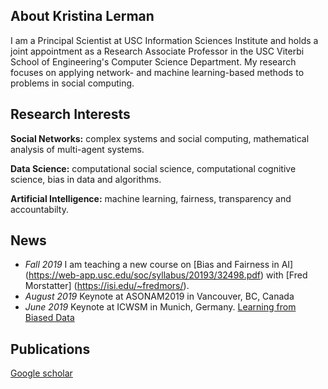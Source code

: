 ## About Kristina Lerman
I am a Principal Scientist at USC Information Sciences Institute and holds a joint appointment as a Research Associate Professor in the USC Viterbi School of Engineering's Computer Science Department. My research focuses on applying network- and machine learning-based methods to problems in social computing.

## Research Interests
**Social Networks:** complex systems and social computing, mathematical analysis of multi-agent systems.	 

**Data Science:** computational social science, computational cognitive science, bias in data and algorithms.	 

**Artificial Intelligence:** machine learning, fairness, transparency and accountabilty.


## News
- _Fall 2019_ I am teaching a new course on  [Bias and Fairness in AI] (https://web-app.usc.edu/soc/syllabus/20193/32498.pdf) with [Fred Morstatter] (https://isi.edu/~fredmors/).
- _August 2019_ Keynote at ASONAM2019 in Vancouver, BC, Canada
- _June 2019_ Keynote at ICWSM in Munich, Germany. [Learning from Biased Data](url)

## Publications
[Google scholar](https://scholar.google.com/citations?user=Cz6vH68AAAAJ&hl=en)
